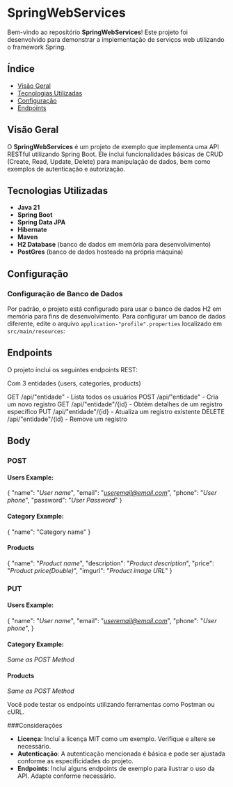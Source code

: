 # SpringWebServices

Bem-vindo ao repositório **SpringWebServices**! Este projeto foi desenvolvido para demonstrar a implementação de serviços web utilizando o framework Spring. 

## Índice
- [Visão Geral](#visão-geral)
- [Tecnologias Utilizadas](#tecnologias-utilizadas)
- [Configuração](#configuração)
- [Endpoints](#endpoints)

## Visão Geral

O **SpringWebServices** é um projeto de exemplo que implementa uma API RESTful utilizando Spring Boot. Ele inclui funcionalidades básicas de CRUD (Create, Read, Update, Delete) para manipulação de dados, bem como exemplos de autenticação e autorização.

## Tecnologias Utilizadas

- **Java 21**
- **Spring Boot**
- **Spring Data JPA**
- **Hibernate**
- **Maven**
- **H2 Database** (banco de dados em memória para desenvolvimento)
- **PostGres** (banco de dados hosteado na própria máquina)

## Configuração
### Configuração de Banco de Dados

Por padrão, o projeto está configurado para usar o banco de dados H2 em memória para fins de desenvolvimento. Para configurar um banco de dados diferente, edite o arquivo `application-"profile".properties` localizado em `src/main/resources`:

## Endpoints
O projeto inclui os seguintes endpoints REST:

Com 3 entidades (users, categories, products)

GET /api/"entidade" - Lista todos os usuários
POST /api/"entidade" - Cria um novo registro
GET /api/"entidade"/{id} - Obtém detalhes de um registro específico
PUT /api/"entidade"/{id} - Atualiza um registro existente
DELETE /api/"entidade"/{id} - Remove um registro

## Body

### POST

#### Users Example:
  
  {
   "name": "*User name*",
   "email": "*useremail@email.com*",
   "phone": "*User phone*",
   "password": "*User Password*"
  }

#### Category Example:

  {
   "name": "Category name"
  }

#### Products

  {
   "name": "*Product name*",
   "description": "*Product description*",
   "price": "*Product price(Double)*",
   "imgurl": "*Product image URL*"
  }

### PUT

  #### Users Example:
  
  {
   "name": "*User name*",
   "email": "*useremail@email.com*",
   "phone": "*User phone*",
  }

#### Category Example:

  *Same as POST Method*

#### Products

  *Same as POST Method*


Você pode testar os endpoints utilizando ferramentas como Postman ou cURL.

###Considerações

- **Licença**: Incluí a licença MIT como um exemplo. Verifique e altere se necessário.
- **Autenticação**: A autenticação mencionada é básica e pode ser ajustada conforme as especificidades do projeto.
- **Endpoints**: Incluí alguns endpoints de exemplo para ilustrar o uso da API. Adapte conforme necessário.
